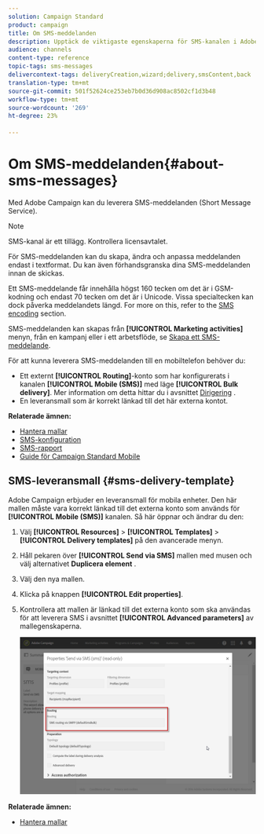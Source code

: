 ```yaml
---
solution: Campaign Standard
product: campaign
title: Om SMS-meddelanden
description: Upptäck de viktigaste egenskaperna för SMS-kanalen i Adobe Campaign.
audience: channels
content-type: reference
topic-tags: sms-messages
delivercontext-tags: deliveryCreation,wizard;delivery,smsContent,back
translation-type: tm+mt
source-git-commit: 501f52624ce253eb7b0d36d908ac8502cf1d3b48
workflow-type: tm+mt
source-wordcount: '269'
ht-degree: 23%

---
```



# Om SMS-meddelanden{#about-sms-messages}

Med Adobe Campaign kan du leverera SMS-meddelanden (Short Message Service).

>[!NOTE]
>
>SMS-kanal är ett tillägg. Kontrollera licensavtalet.

För SMS-meddelanden kan du skapa, ändra och anpassa meddelanden endast i textformat. Du kan även förhandsgranska dina SMS-meddelanden innan de skickas.

Ett SMS-meddelande får innehålla högst 160 tecken om det är i GSM-kodning och endast 70 tecken om det är i Unicode. Vissa specialtecken kan dock påverka meddelandets längd. For more on this, refer to the [SMS encoding](../../administration/using/configuring-sms-channel.md#sms-encoding--length-and-transliteration) section.

SMS-meddelanden kan skapas från **[!UICONTROL Marketing activities]** menyn, från en kampanj eller i ett arbetsflöde, se [Skapa ett SMS-meddelande](../../channels/using/creating-an-sms-message.md).

För att kunna leverera SMS-meddelanden till en mobiltelefon behöver du:

* Ett externt **[!UICONTROL Routing]**-konto som har konfigurerats i kanalen **[!UICONTROL Mobile (SMS)]** med läge **[!UICONTROL Bulk delivery]**. Mer information om detta hittar du i avsnittet [Dirigering](../../administration/using/configuring-sms-channel.md#defining-an-sms-routing) .
* En leveransmall som är korrekt länkad till det här externa kontot.

**Relaterade ämnen:**

* [Hantera mallar](../../start/using/marketing-activity-templates.md)
* [SMS-konfiguration](../../administration/using/configuring-sms-channel.md#defining-an-sms-routing)
* [SMS-rapport](../../reporting/using/sms-report.md)
* [Guide för Campaign Standard Mobile](https://helpx.adobe.com/se/campaign/kb/acs-mobile.html)

## SMS-leveransmall {#sms-delivery-template}

Adobe Campaign erbjuder en leveransmall för mobila enheter. Den här mallen måste vara korrekt länkad till det externa konto som används för **[!UICONTROL Mobile (SMS)]** kanalen. Så här öppnar och ändrar du den:

1. Välj **[!UICONTROL Resources]** > **[!UICONTROL Templates]** > **[!UICONTROL Delivery templates]** på den avancerade menyn.
1. Håll pekaren över **[!UICONTROL Send via SMS]** mallen med musen och välj alternativet **Duplicera element** .
1. Välj den nya mallen.
1. Klicka på knappen **[!UICONTROL Edit properties]**.
1. Kontrollera att mallen är länkad till det externa konto som ska användas för att leverera SMS i avsnittet **[!UICONTROL Advanced parameters]** av mallegenskaperna.

   ![](assets/sms_template.png)

**Relaterade ämnen:**

* [Hantera mallar](../../start/using/marketing-activity-templates.md)
